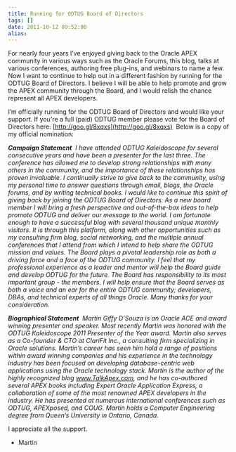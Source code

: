 ```yaml
---
title: Running for ODTUG Board of Directors
tags: []
date: 2011-10-12 09:52:00
alias:
---
```


For nearly four years I’ve enjoyed giving back to the Oracle APEX community in various ways such as the Oracle Forums, this blog, talks at various conferences, authoring free plug-ins, and webinars to name a few. Now I want to continue to help out in a different fashion by running for the ODTUG Board of Directors. I believe I will be able to help promote and grow the APEX community through the Board, and I would relish the chance represent all APEX developers.

I’m officially running for the ODTUG Board of Directors and would like your support. If you're a full (paid) ODTUG member please vote for the Board of Directors here: [http://goo.gl/8xqxs](http://goo.gl/8xqxs)&nbsp; Below is a copy of my official nomination:

_**Campaign Statement**&nbsp;_
_I have attended ODTUG Kaleidoscope for several consecutive years and  have been a presenter for the last three. The conference has allowed me  to develop strong relationships with many others in the community, and  the importance of these relationships has proven invaluable. I  continually strive to give back to the community, using my personal time  to answer questions through email, blogs, the Oracle forums, and by  writing technical books. I would like to continue this spirit of giving  back by joining the ODTUG Board of Directors.  As a new board member I will bring a fresh perspective and  out-of-the-box ideas to help promote ODTUG and deliver our message to  the world. I am fortunate enough to have a successful blog with several  thousand unique monthly visitors. It is through this platform, along  with other opportunities such as my consulting firm blog, social  networking, and the multiple annual conferences that I attend from which  I intend to help share the ODTUG mission and values.  The Board plays a pivotal leadership role as both a driving force and a  face of the ODTUG community. I feel that my professional experience as a  leader and mentor will help the Board guide and develop ODTUG for the  future. The Board has responsibility to its most important group - the  members. I will help ensure that the Board serves as both a voice and an  ear for the entire ODTUG community; developers, DBAs, and technical  experts of all things Oracle.  Many thanks for your consideration.&nbsp;_

_**Biographical Statement**&nbsp;_
_Martin Giffy D’Souza is an Oracle ACE and award winning presenter and  speaker. Most recently Martin was honored with the ODTUG Kaleidoscope  2011 Presenter of the Year award. Martin also serves as a Co-founder  &amp; CTO at ClariFit Inc., a consulting firm specializing in Oracle  solutions. Martin’s career has seen him hold a range of positions  within award winning companies and his experience in the technology  industry has been focused on developing database-centric web  applications using the Oracle technology stack. Martin is the author of  the highly recognized blog www.TalkApex.com, and he has co-authored  several APEX books including Expert Oracle Application Express, a  collaboration of some of the most renowned APEX developers in the  industry. He has presented at numerous international conferences such as  ODTUG, APEXposed, and COUG. Martin holds a Computer Engineering degree  from Queen’s University in Ontario, Canada._

I appreciate all the support.

- Martin